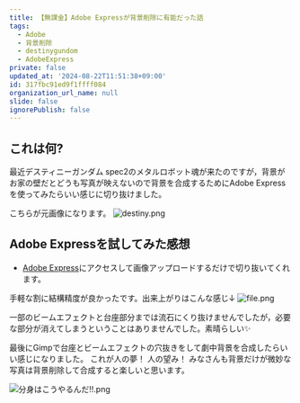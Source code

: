 ```yaml
---
title: 【無課金】Adobe Expressが背景削除に有能だった話
tags:
  - Adobe
  - 背景削除
  - destinygundom
  - AdobeExpress
private: false
updated_at: '2024-08-22T11:51:38+09:00'
id: 317fbc91ed9f1ffff084
organization_url_name: null
slide: false
ignorePublish: false
---
```

## これは何?

最近デスティニーガンダム spec2のメタルロボット魂が来たのですが，背景がお家の壁だとどうも写真が映えないので背景を合成するためにAdobe Expressを使ってみたらいい感じに切り抜けました。

こちらが元画像になります。
![destiny.png](https://qiita-image-store.s3.ap-northeast-1.amazonaws.com/0/3718390/b55008d3-f3f5-91fb-b921-649cf2f8a4d7.png)


## Adobe Expressを試してみた感想
- [Adobe Express](https://www.adobe.com/jp/express/feature/image/remove-background)にアクセスして画像アップロードするだけで切り抜いてくれます。

手軽な割に結構精度が良かったです。出来上がりはこんな感じ↓
![file.png](https://qiita-image-store.s3.ap-northeast-1.amazonaws.com/0/3718390/d89bbc19-110b-8e4d-07a8-cab723cf11e3.png)

一部のビームエフェクトと台座部分までは流石にくり抜けませんでしたが，必要な部分が消えてしまうということはありませんでした。素晴らしい✨

最後にGimpで台座とビームエフェクトの穴抜きをして劇中背景を合成したらいい感じになりました。
これが人の夢！ 人の望み！
みなさんも背景だけが微妙な写真は背景削除して合成すると楽しいと思います。

![分身はこうやるんだ!!.png](https://qiita-image-store.s3.ap-northeast-1.amazonaws.com/0/3718390/f001b62d-6bf5-400c-2d07-431c4216c049.png)
